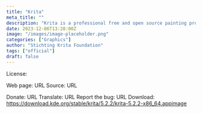 ```yaml
---
title: "Krita"
meta_title: ""
description: "Krita is a professional free and open source painting program"
date: 2023-12-06T13:28:00Z
image: "/images/image-placeholder.png"
categories: ["Graphics"]
author: "Stichting Krita Foundation"
tags: ["official"]
draft: false
---
```



License:

Web page: URL
Source: URL

Donate: URL
Translate: URL
Report the bug: URL
Download: https://download.kde.org/stable/krita/5.2.2/krita-5.2.2-x86_64.appimage
